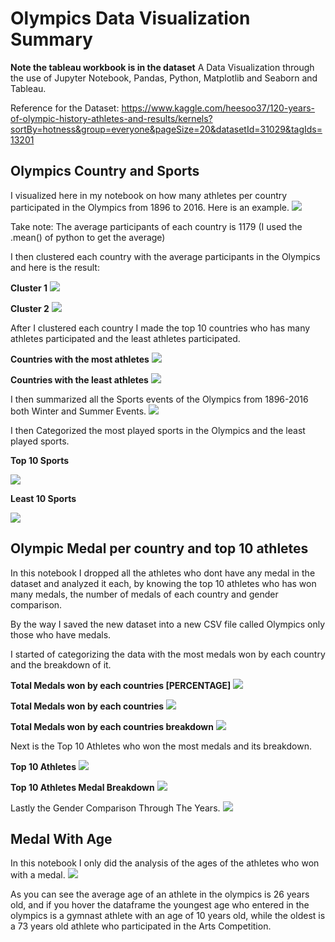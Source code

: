 # Olympics Data Visualization Summary
**Note the tableau workbook is in the dataset**
A Data Visualization through the use of Jupyter Notebook, Pandas, Python, Matplotlib and Seaborn and Tableau.

Reference for the Dataset: https://www.kaggle.com/heesoo37/120-years-of-olympic-history-athletes-and-results/kernels?sortBy=hotness&group=everyone&pageSize=20&datasetId=31029&tagIds=13201

## Olympics Country and Sports
I visualized here in my notebook on how many athletes per country participated in the Olympics from 1896 to 2016. Here is an example.
![](/Pictures/athletes_countries.JPG)

Take note: The average participants of each country is 1179 (I used the .mean() of python to get the average)

I then clustered each country with the average participants in the Olympics and here is the result:

**Cluster 1**
![](/Pictures/cluster1.JPG)


**Cluster 2**
![](/Pictures/cluster2.JPG)

After I clustered each country I made the top 10 countries who has many athletes participated and the least athletes participated.

**Countries with the most athletes**
![](/Pictures/top10.JPG)

**Countries with the least athletes**
![](/Pictures/least10.JPG)

I then summarized all the Sports events of the Olympics from 1896-2016 both Winter and Summer Events.
![](/Pictures/sports.JPG)

I then Categorized the most played sports in the Olympics and the least played sports.

**Top 10 Sports**

![](/Pictures/top10sports.JPG)


**Least 10 Sports**

![](/Pictures/lesat10sports.JPG)

## Olympic Medal per country and top 10 athletes
In this notebook I dropped all the athletes who dont have any medal in the dataset and analyzed it each, by knowing the top 10 athletes who has won many medals, the number of medals of each country and gender comparison.

By the way I saved the new dataset into a new CSV file called Olympics only those who have medals.

I started of categorizing the data with the most medals won by each country and the breakdown of it.

**Total Medals won by each countries [PERCENTAGE]**
![](/Pictures/countrymedalpercentage.JPG)

**Total Medals won by each countries**
![](/Pictures/totalmedalcountries.JPG)

**Total Medals won by each countries breakdown**
![](/Pictures/medalcountries.JPG)

Next is the Top 10 Athletes who won the most medals and its breakdown.

**Top 10 Athletes**
![](/Pictures/top10athletesmedal.JPG)

**Top 10 Athletes Medal Breakdown**
![](/Pictures/athletebreakdown.JPG)

Lastly the Gender Comparison Through The Years.
![](/Pictures/gendercomparison.JPG)

## Medal With Age
In this notebook I only did the analysis of the ages of the athletes who won with a medal.
![](/Pictures/age.JPG)

As you can see the average age of an athlete in the olympics is 26 years old, and if you hover the dataframe the youngest age who entered in the olympics is a gymnast athlete with an age of 10 years old, while the oldest is a 73 years old athlete who participated in the Arts Competition.
